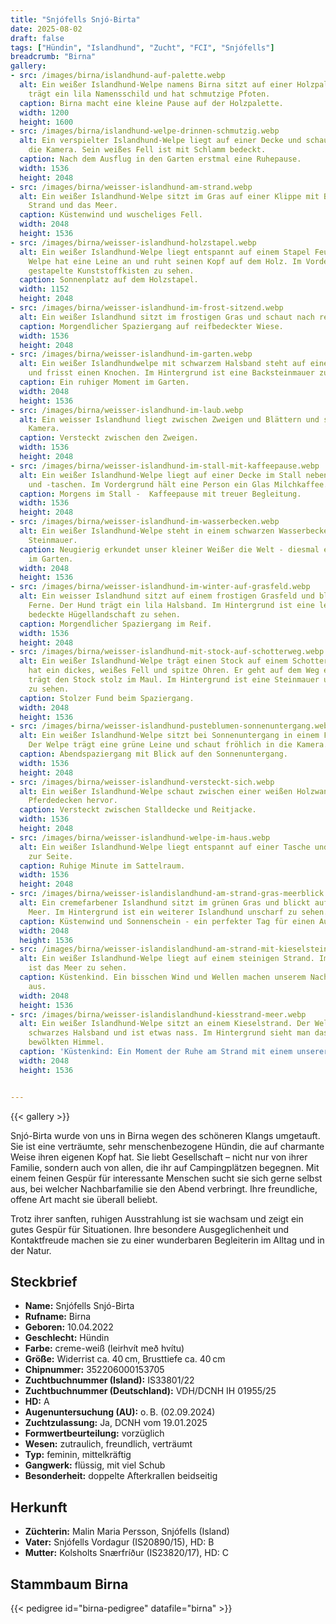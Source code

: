 ```yaml
---
title: "Snjófells Snjó-Birta"
date: 2025-08-02
draft: false
tags: ["Hündin", "Islandhund", "Zucht", "FCI", "Snjófells"]
breadcrumb: "Birna"
gallery:
- src: /images/birna/islandhund-auf-palette.webp
  alt: Ein weißer Islandhund-Welpe namens Birna sitzt auf einer Holzpalette. Der Welpe
    trägt ein lila Namensschild und hat schmutzige Pfoten.
  caption: Birna macht eine kleine Pause auf der Holzpalette.
  width: 1200
  height: 1600
- src: /images/birna/islandhund-welpe-drinnen-schmutzig.webp
  alt: Ein verspielter Islandhund-Welpe liegt auf einer Decke und schaut direkt in
    die Kamera. Sein weißes Fell ist mit Schlamm bedeckt.
  caption: Nach dem Ausflug in den Garten erstmal eine Ruhepause.
  width: 1536
  height: 2048
- src: /images/birna/weisser-islandhund-am-strand.webp
  alt: Ein weißer Islandhund-Welpe sitzt im Gras auf einer Klippe mit Blick auf einen
    Strand und das Meer.
  caption: Küstenwind und wuscheliges Fell.
  width: 2048
  height: 1536
- src: /images/birna/weisser-islandhund-holzstapel.webp
  alt: Ein weißer Islandhund-Welpe liegt entspannt auf einem Stapel Feuerholz. Der
    Welpe hat eine Leine an und ruht seinen Kopf auf dem Holz. Im Vordergrund sind
    gestapelte Kunststoffkisten zu sehen.
  caption: Sonnenplatz auf dem Holzstapel.
  width: 1152
  height: 2048
- src: /images/birna/weisser-islandhund-im-frost-sitzend.webp
  alt: Ein weißer Islandhund sitzt im frostigen Gras und schaut nach rechts.
  caption: Morgendlicher Spaziergang auf reifbedeckter Wiese.
  width: 1536
  height: 2048
- src: /images/birna/weisser-islandhund-im-garten.webp
  alt: Ein weißer Islandhundwelpe mit schwarzem Halsband steht auf einem grünen Rasen
    und frisst einen Knochen. Im Hintergrund ist eine Backsteinmauer zu sehen.
  caption: Ein ruhiger Moment im Garten.
  width: 2048
  height: 1536
- src: /images/birna/weisser-islandhund-im-laub.webp
  alt: Ein weisser Islandhund liegt zwischen Zweigen und Blättern und schaut in die
    Kamera.
  caption: Versteckt zwischen den Zweigen.
  width: 1536
  height: 2048
- src: /images/birna/weisser-islandhund-im-stall-mit-kaffeepause.webp
  alt: Ein weißer Islandhund-Welpe liegt auf einer Decke im Stall neben Reitsätteln
    und -taschen. Im Vordergrund hält eine Person ein Glas Milchkaffee.
  caption: Morgens im Stall -  Kaffeepause mit treuer Begleitung.
  width: 1536
  height: 2048
- src: /images/birna/weisser-islandhund-im-wasserbecken.webp
  alt: Ein weißer Islandhund-Welpe steht in einem schwarzen Wasserbecken vor einer
    Steinmauer.
  caption: Neugierig erkundet unser kleiner Weißer die Welt - diesmal eine alte Schale
    im Garten.
  width: 2048
  height: 1536
- src: /images/birna/weisser-islandhund-im-winter-auf-grasfeld.webp
  alt: Ein weisser Islandhund sitzt auf einem frostigen Grasfeld und blickt in die
    Ferne. Der Hund trägt ein lila Halsband. Im Hintergrund ist eine leicht mit Reif
    bedeckte Hügellandschaft zu sehen.
  caption: Morgendlicher Spaziergang im Reif.
  width: 1536
  height: 2048
- src: /images/birna/weisser-islandhund-mit-stock-auf-schotterweg.webp
  alt: Ein weißer Islandhund-Welpe trägt einen Stock auf einem Schotterweg. Der Welpe
    hat ein dickes, weißes Fell und spitze Ohren. Er geht auf dem Weg entlang und
    trägt den Stock stolz im Maul. Im Hintergrund ist eine Steinmauer und etwas Grün
    zu sehen.
  caption: Stolzer Fund beim Spaziergang.
  width: 2048
  height: 1536
- src: /images/birna/weisser-islandhund-pusteblumen-sonnenuntergang.webp
  alt: Ein weißer Islandhund-Welpe sitzt bei Sonnenuntergang in einem Feld mit Pusteblumen.
    Der Welpe trägt eine grüne Leine und schaut fröhlich in die Kamera.
  caption: Abendspaziergang mit Blick auf den Sonnenuntergang.
  width: 1536
  height: 2048
- src: /images/birna/weisser-islandhund-versteckt-sich.webp
  alt: Ein weißer Islandhund-Welpe schaut zwischen einer weißen Holzwand und dunklen
    Pferdedecken hervor.
  caption: Versteckt zwischen Stalldecke und Reitjacke.
  width: 1536
  height: 2048
- src: /images/birna/weisser-islandhund-welpe-im-haus.webp
  alt: Ein weißer Islandhund-Welpe liegt entspannt auf einer Tasche und schaut aufmerksam
    zur Seite.
  caption: Ruhige Minute im Sattelraum.
  width: 1536
  height: 2048
- src: /images/birna/weisser-islandislandhund-am-strand-gras-meerblick.webp
  alt: Ein cremefarbener Islandhund sitzt im grünen Gras und blickt auf das blaue
    Meer. Im Hintergrund ist ein weiterer Islandhund unscharf zu sehen.
  caption: Küstenwind und Sonnenschein - ein perfekter Tag für einen Ausflug ans Meer.
  width: 2048
  height: 1536
- src: /images/birna/weisser-islandislandhund-am-strand-mit-kieselsteinen.webp
  alt: Ein weißer Islandhund-Welpe liegt auf einem steinigen Strand. Im Hintergrund
    ist das Meer zu sehen.
  caption: Küstenkind. Ein bisschen Wind und Wellen machen unserem Nachwuchs nichts
    aus.
  width: 2048
  height: 1536
- src: /images/birna/weisser-islandislandhund-kiesstrand-meer.webp
  alt: Ein weißer Islandhund-Welpe sitzt an einem Kieselstrand. Der Welpe trägt ein
    schwarzes Halsband und ist etwas nass. Im Hintergrund sieht man das Meer und einen
    bewölkten Himmel.
  caption: 'Küstenkind: Ein Moment der Ruhe am Strand mit einem unserer Islandhunde.'
  width: 2048
  height: 1536


---
```


{{< gallery >}}

Snjó-Birta wurde von uns in Birna wegen des schöneren Klangs umgetauft. Sie ist eine verträumte, sehr menschenbezogene Hündin, die auf charmante Weise ihren eigenen Kopf hat. Sie liebt Gesellschaft – nicht nur von ihrer Familie, sondern auch von allen, die ihr auf Campingplätzen begegnen. Mit einem feinen Gespür für interessante Menschen sucht sie sich gerne selbst aus, bei welcher Nachbarfamilie sie den Abend verbringt. Ihre freundliche, offene Art macht sie überall beliebt.

Trotz ihrer sanften, ruhigen Ausstrahlung ist sie wachsam und zeigt ein gutes Gespür für Situationen. Ihre besondere Ausgeglichenheit und Kontaktfreude machen sie zu einer wunderbaren Begleiterin im Alltag und in der Natur.

## Steckbrief

- **Name:** Snjófells Snjó-Birta
- **Rufname:** Birna
- **Geboren:** 10.04.2022
- **Geschlecht:** Hündin
- **Farbe:** creme-weiß (leirhvít með hvítu)
- **Größe:** Widerrist ca. 40 cm, Brusttiefe ca. 40 cm
- **Chipnummer:** 352206000153705
- **Zuchtbuchnummer (Island):** IS33801/22
- **Zuchtbuchnummer (Deutschland):** VDH/DCNH IH 01955/25
- **HD:** A
- **Augenuntersuchung (AU):** o. B. (02.09.2024)
- **Zuchtzulassung:** Ja, DCNH vom 19.01.2025
- **Formwertbeurteilung:** vorzüglich
- **Wesen:** zutraulich, freundlich, verträumt
- **Typ:** feminin, mittelkräftig
- **Gangwerk:** flüssig, mit viel Schub
- **Besonderheit:** doppelte Afterkrallen beidseitig

## Herkunft

- **Züchterin:** Malin Maria Persson, Snjófells (Island)
- **Vater:** Snjófells Vordagur (IS20890/15), HD: B
- **Mutter:** Kolsholts Snærfríður (IS23820/17), HD: C

## Stammbaum Birna

{{< pedigree id="birna-pedigree" datafile="birna" >}}
